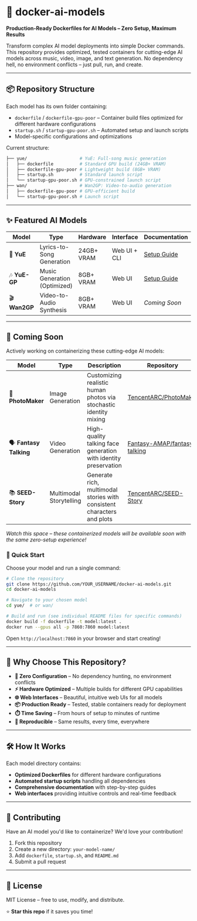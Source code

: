 # 🐳 docker-ai-models

**Production-Ready Dockerfiles for AI Models – Zero Setup, Maximum Results**

Transform complex AI model deployments into simple Docker commands. This repository provides optimized, tested containers for cutting-edge AI models across music, video, image, and text generation. No dependency hell, no environment conflicts – just pull, run, and create.

---

## 📦 Repository Structure

Each model has its own folder containing:

- `dockerfile` / `dockerfile-gpu-poor` – Container build files optimized for different hardware configurations
- `startup.sh` / `startup-gpu-poor.sh` – Automated setup and launch scripts
- Model-specific configurations and optimizations

Current structure:

```bash
├── yue/                    # YuE: Full-song music generation
│   ├── dockerfile          # Standard GPU build (24GB+ VRAM)
│   ├── dockerfile-gpu-poor # Lightweight build (8GB+ VRAM)
│   ├── startup.sh          # Standard launch script
│   └── startup-gpu-poor.sh # GPU-constrained launch script
├── wan/                    # Wan2GP: Video-to-audio generation
│   ├── dockerfile-gpu-poor # GPU-efficient build
│   └── startup-gpu-poor.sh # Launch script
```

---

## ✨ Featured AI Models

| Model | Type | Hardware | Interface | Documentation |
|-------|------|----------|-----------|---------------|
| 🎵 **YuE** | Lyrics-to-Song Generation | 24GB+ VRAM | Web UI + CLI | [Setup Guide](yue/README.md) |
| 🎶 **YuE-GP** | Music Generation (Optimized) | 8GB+ VRAM | Web UI | [Setup Guide](yue/README-GPU-POOR.md) |
| 🎬 **Wan2GP** | Video-to-Audio Synthesis | 8GB+ VRAM | Web UI | *Coming Soon* |

---

## 🔮 Coming Soon

Actively working on containerizing these cutting-edge AI models:

| Model | Type | Description | Repository |
|-------|------|-------------|------------|
| 📸 **PhotoMaker** | Image Generation | Customizing realistic human photos via stochastic identity mixing | [TencentARC/PhotoMaker](https://github.com/TencentARC/PhotoMaker) |
| 🗣️ **Fantasy Talking** | Video Generation | High-quality talking face generation with identity preservation | [Fantasy-AMAP/fantasy-talking](https://github.com/Fantasy-AMAP/fantasy-talking) |
| 📚 **SEED-Story** | Multimodal Storytelling | Generate rich, multimodal stories with consistent characters and plots | [TencentARC/SEED-Story](https://github.com/TencentARC/SEED-Story) |

*Watch this space – these containerized models will be available soon with the same zero-setup experience!*

### 🚀 Quick Start

Choose your model and run a single command:

```bash
# Clone the repository
git clone https://github.com/YOUR_USERNAME/docker-ai-models.git
cd docker-ai-models

# Navigate to your chosen model
cd yue/  # or wan/

# Build and run (see individual README files for specific commands)
docker build -f dockerfile -t model:latest .
docker run --gpus all -p 7860:7860 model:latest
```

Open `http://localhost:7860` in your browser and start creating!

---

## 🎯 Why Choose This Repository?

- **🔧 Zero Configuration** – No dependency hunting, no environment conflicts
- **⚡ Hardware Optimized** – Multiple builds for different GPU capabilities
- **🌐 Web Interfaces** – Beautiful, intuitive web UIs for all models
- **📦 Production Ready** – Tested, stable containers ready for deployment
- **⏱️ Time Saving** – From hours of setup to minutes of runtime
- **🔄 Reproducible** – Same results, every time, everywhere

---

## 🛠️ How It Works

Each model directory contains:
- **Optimized Dockerfiles** for different hardware configurations
- **Automated startup scripts** handling all dependencies
- **Comprehensive documentation** with step-by-step guides
- **Web interfaces** providing intuitive controls and real-time feedback

---

## 🤝 Contributing

Have an AI model you'd like to containerize? We'd love your contribution!

1. Fork this repository
2. Create a new directory: `your-model-name/`
3. Add `dockerfile`, `startup.sh`, and `README.md`
4. Submit a pull request

---

## 📝 License

MIT License – free to use, modify, and distribute.

⭐ **Star this repo** if it saves you time!